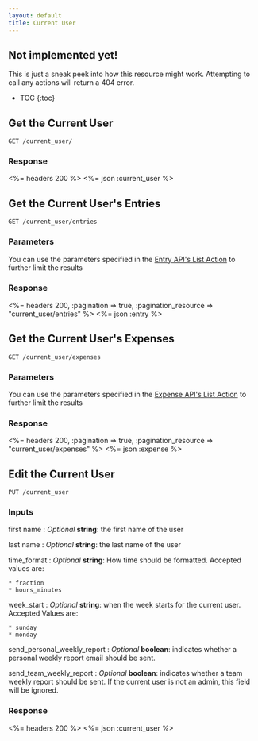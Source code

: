 ```yaml
---
layout: default
title: Current User
---
```


<div class="note warning sticky">
  <h2>Not implemented yet!</h2>
  <p>This is just a sneak peek into how this resource might work. Attempting to call any actions will return a 404 error.</p>
</div>

* TOC
{:toc}

## Get the Current User

~~~
GET /current_user/
~~~

### Response

<%= headers 200 %>
<%= json :current_user %>

## Get the Current User's Entries

~~~
GET /current_user/entries
~~~

### Parameters

You can use the parameters specified in the [Entry API's List Action](/entries/index.html#list) to further limit the results

### Response

<%= headers 200, :pagination => true, :pagination_resource => "current_user/entries" %>
<%= json :entry %>

## Get the Current User's Expenses

~~~
GET /current_user/expenses
~~~

### Parameters

You can use the parameters specified in the [Expense API's List Action](/expenses/index.html#list) to further limit the results

### Response

<%= headers 200, :pagination => true, :pagination_resource => "current_user/expenses" %>
<%= json :expense %>

## Edit the Current User

~~~
PUT /current_user
~~~

### Inputs

first name
: *Optional* **string**: the first name of the user

last name
: *Optional* **string**: the last name of the user

time_format
: *Optional* **string**: How time should be formatted. Accepted values are:

    * fraction
    * hours_minutes

week_start
: *Optional* **string**: when the week starts for the current user. Accepted Values are:

    * sunday
    * monday

send_personal_weekly_report
: *Optional* **boolean**: indicates whether a personal weekly report email should be sent.

send_team_weekly_report
: *Optional* **boolean**: indicates whether a team weekly report should be sent. If the current user is not an admin, this field will be ignored.

### Response

<%= headers 200 %>
<%= json :current_user %>

